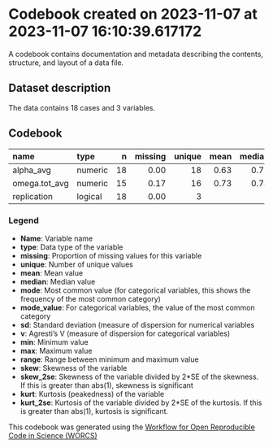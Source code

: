 Codebook created on 2023-11-07 at 2023-11-07 16:10:39.617172
================

A codebook contains documentation and metadata describing the contents,
structure, and layout of a data file.

## Dataset description

The data contains 18 cases and 3 variables.

## Codebook

| name          | type    |   n | missing | unique | mean | median |  mode | mode_value |   sd |    v |   min |  max | range |  skew | skew_2se | kurt | kurt_2se |
|:--------------|:--------|----:|--------:|-------:|-----:|-------:|------:|:-----------|-----:|-----:|------:|-----:|------:|------:|---------:|-----:|---------:|
| alpha_avg     | numeric |  18 |    0.00 |     18 | 0.63 |   0.72 |  0.72 |            | 0.44 |      | -1.01 | 0.95 |  1.96 | -2.73 |    -2.54 | 7.23 |     3.49 |
| omega.tot_avg | numeric |  15 |    0.17 |     16 | 0.73 |   0.74 |  0.74 |            | 0.18 |      |  0.20 | 0.95 |  0.75 | -1.39 |    -1.20 | 1.90 |     0.85 |
| replication   | logical |  18 |    0.00 |      3 |      |        | 12.00 | FALSE      |      | 0.44 |       |      |       |       |          |      |          |

### Legend

- **Name**: Variable name
- **type**: Data type of the variable
- **missing**: Proportion of missing values for this variable
- **unique**: Number of unique values
- **mean**: Mean value
- **median**: Median value
- **mode**: Most common value (for categorical variables, this shows the
  frequency of the most common category)
- **mode_value**: For categorical variables, the value of the most
  common category
- **sd**: Standard deviation (measure of dispersion for numerical
  variables
- **v**: Agresti’s V (measure of dispersion for categorical variables)
- **min**: Minimum value
- **max**: Maximum value
- **range**: Range between minimum and maximum value
- **skew**: Skewness of the variable
- **skew_2se**: Skewness of the variable divided by 2\*SE of the
  skewness. If this is greater than abs(1), skewness is significant
- **kurt**: Kurtosis (peakedness) of the variable
- **kurt_2se**: Kurtosis of the variable divided by 2\*SE of the
  kurtosis. If this is greater than abs(1), kurtosis is significant.

This codebook was generated using the [Workflow for Open Reproducible
Code in Science (WORCS)](https://osf.io/zcvbs/)
